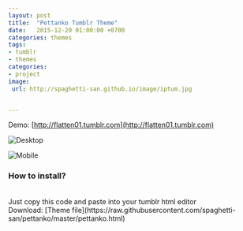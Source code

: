 ```yaml
---
layout: post
title:  "Pettanko Tumblr Theme"
date:   2015-12-20 01:00:00 +0700
categories: themes
tags:
- tumblr
- themes
categories:
- project
image:
 url: http://spaghetti-san.github.io/image/iptum.jpg


---
```




Demo: [http://flatten01.tumblr.com](http://flatten01.tumblr.com)

![Desktop](http://spaghetti-san.github.io/image/1.jpg)

![Mobile](http://spaghetti-san.github.io/image/2.png)



<h3>How to install?</h3>
<br>
Just copy this code and paste into your tumblr html editor
<br>
Download: [Theme file](https://raw.githubusercontent.com/spaghetti-san/pettanko/master/pettanko.html)
